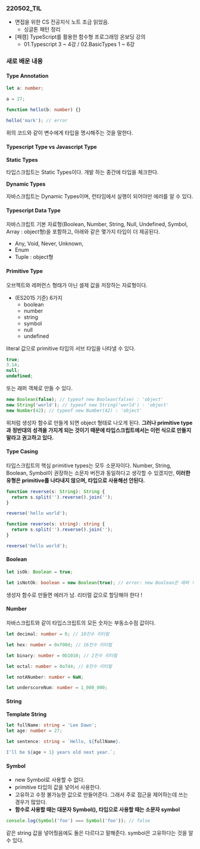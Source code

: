 ### 220502_TIL

- 면접을 위한 CS 전공지식 노트 조금 읽었음.
  - 싱글톤 패턴 정리
- [패캠] TypeScript를 활용한 함수형 프로그래밍 온보딩 강의
  - 01.Typescript 3 ~ 4강 / 02.BasicTypes 1 ~ 6강

### 새로 배운 내용

#### Type Annotation

```typescript
let a: number;

a = 27;

function hello(b: number) {}

hello('mark'); // error
```

위의 코드와 같이 변수에게 타입을 명시해주는 것을 말한다.

#### Typescript Type vs Javascript Type

**Static Types**

타입스크립트는 Static Types이다. 개발 하는 중간에 타입을 체크한다.

**Dynamic Types**

자바스크립트는 Dynamic Types이며, 런타임에서 실행이 되어야만 에러를 알 수 있다.

#### Typescript Data Type

자바스크립트 기본 자료형(Boolean, Number, String, Null, Undefined, Symbol, Array : object형)을 포함하고, 아래와 같은 몇가지 타입이 더 제공된다.

- Any, Void, Never, Unknown,
- Enum
- Tuple : object형

#### Primitive Type

오브젝트와 레퍼런스 형태가 아닌 셀제 값을 저장하는 자료형이다.

- (ES2015 기준) 6가지
  - boolean
  - number
  - string
  - symbol
  - null
  - undefined

literal 값으로 primitive 타입의 서브 타입을 나타낼 수 있다.

```typescript
true;
3.14;
null;
undefined;
```

또는 래퍼 객체로 만들 수 있다.

```typescript
new Boolean(false); // typeof new Boolean(false) : 'object'
new String('world'); // typeof new String('world') : 'object'
new Number(42); // typeof new Number(42) : 'object'
```

위처럼 생성자 함수로 만들게 되면 object 형태로 나오게 된다. **그러나 primitive type과 정반대의 성격을 가지게 되는 것이기 때문에 타입스크립트에서는 이런 식으로 만들지 말라고 권고하고 있다.**

#### Type Casing

타입스크립트의 핵심 primitive types는 모두 소문자이다. Number, String, Boolean, Symbol이 권장하는 소문자 버전과 동일하다고 생각할 수 있겠지만, **이러한 유형은 primitive를 나타내지 않으며, 타입으로 사용해선 안된다.**

```typescript
function reverse(s: String): String {
  return s.split('').reverse().join('');
}

reverse('hello world');
```

```typescript
function reverse(s: string): string {
  return s.split('').reverse().join('');
}

reverse('hello world');
```

#### Boolean

```typescript
let isOk: Boolean = true;

let isNotOk: boolean = new Boolean(true); // error: new Boolean은 래퍼 객체
```

생성자 함수로 만들면 에러가 남. 리터럴 값으로 할당해야 한다 !

#### Number

자바스크립트와 같이 타입스크립트의 모든 숫자는 부동소수점 값이다.

```typescript
let decimal: number = 6; // 10진수 리터럴

let hex: number = 0xf00d; // 16진수 리터럴

let binary: number = 0b1010; // 2진수 리터럴

let octal: number = 0o744; // 8진수 리터럴

let notANumber: number = NaN;

let underscoreNum: number = 1_000_000;
```

#### String

**Template String**

```typescript
let fullName: string = 'Lee Dawn';
let age: number = 27;

let sentence: string = `Hello, ${fullName}.

I'll be ${age + 1} years old next year.`;
```

#### Symbol

- new Symbol로 사용할 수 없다.
- primitive 타입의 값을 넣어서 사용한다.
- 고유하고 수정 불가능한 값으로 만들어준다. 그래서 주로 접근을 제어하는데 쓰는 경우가 많았다.
- **함수로 사용할 때는 대문자 Symbol(), 타입으로 사용할 때는 소문자 symbol**

```typescript
console.log(Symbol('foo') === Symbol('foo')); // false
```

같은 string 값을 넣어줬음에도 둘은 다르다고 말해준다. symbol은 고유하다는 것을 알 수 있다.
